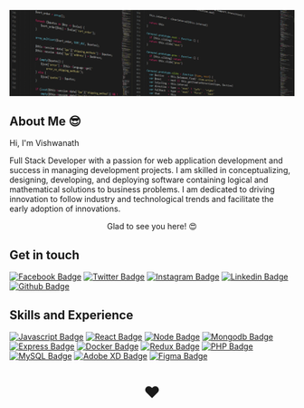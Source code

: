 ![Banner](https://github.com/vishwanath231/vishwanath231/blob/Master/programming.png)



<!-- ![Visits Badge](https://komarev.com/ghpvc/?username=vishwanath231&label=PROFILE+VIEWS) -->



## About Me 😎   
Hi, I'm Vishwanath 

Full Stack Developer with a passion for web application development and success in managing development projects. I am skilled in conceptualizing, designing, developing, and deploying software containing logical and mathematical solutions to business problems. I am dedicated to driving innovation to follow industry and technological trends and facilitate the early adoption of innovations.

<p align="center">Glad to see you here! 😍</p>


## Get in touch

[![Facebook Badge](https://img.shields.io/badge/Facebook-1877F2?style=for-the-badge&logo=facebook&logoColor=white&link=https://www.facebook.com/vishwanath231)](https://www.facebook.com/vishwanath231)
[![Twitter Badge](https://img.shields.io/badge/twitter-1DA1F2?style=for-the-badge&logo=twitter&logoColor=white&link=https://twitter.com/vishwanath231?s=09)](https://twitter.com/vishwanath231)
[![Instagram Badge](https://img.shields.io/badge/Instagram-E4405F?style=for-the-badge&logo=instagram&logoColor=white)](https://instagram.com/vishwanathofficial.dev)
[![Linkedin Badge](https://img.shields.io/badge/LinkedIn-0077B5?style=for-the-badge&logo=linkedin&logoColor=white)](https://www.linkedin.com/in/vishwanath231/)
[![Github Badge](https://img.shields.io/badge/GitHub-100000?style=for-the-badge&logo=github&logoColor=white)](https://github.com/vishwanath231)

## Skills and Experience

  [![Javascript Badge](https://img.shields.io/badge/JavaScript-F7DF1E.svg?style=for-the-badge&logo=JavaScript&logoColor=black)](https://www.w3schools.com/js/)
  [![React Badge](https://img.shields.io/badge/React-61DAFB.svg?style=for-the-badge&logo=React&logoColor=black)](https://reactjs.org/)
  [![Node Badge](https://img.shields.io/badge/Node.js-339933.svg?style=for-the-badge&logo=nodedotjs&logoColor=white)](https://nodejs.org/en/)
  [![Mongodb Badge](https://img.shields.io/badge/MongoDB-47A248.svg?style=for-the-badge&logo=MongoDB&logoColor=white)](https://www.mongodb.com/)
  [![Express Badge](https://img.shields.io/badge/Express.js-000000?style=for-the-badge&logo=express&logoColor=white)](https://expressjs.com/)
  [![Docker Badge](https://img.shields.io/badge/Docker-2496ED.svg?style=for-the-badge&logo=Docker&logoColor=white)](https://docs.docker.com/)
  [![Redux Badge](https://img.shields.io/badge/Redux-593D88?style=for-the-badge&logo=redux&logoColor=white)](https://redux.js.org/)
  [![PHP Badge](https://img.shields.io/badge/PHP-777BB4.svg?style=for-the-badge&logo=PHP&logoColor=white)](https://www.w3schools.com/php/)
  [![MySQL Badge](https://img.shields.io/badge/MySQL-4479A1.svg?style=for-the-badge&logo=MySQL&logoColor=white)](https://www.w3schools.com/MySQL/default.asp)
  [![Adobe XD Badge](https://img.shields.io/badge/Adobe%20XD-470137?style=for-the-badge&logo=Adobe%20XD&logoColor=#FF61F6)](https://www.adobe.com/in/)
  [![Figma Badge](https://img.shields.io/badge/Figma-F24E1E?style=for-the-badge&logo=figma&logoColor=white)](https://www.figma.com/)

<h1 align="center">❤️</h1>
